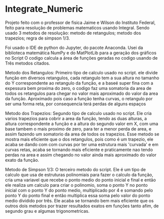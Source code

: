 # Integrate_Numeric
Projeto feito com o professor de fisica Jaime e Wilson do Instituto Federal, feito para resolução de problemas matematicos usando Integral.
Sendo usado 3 metodos de resolução: metodo de retangulos; metodo dos trapezios; regra de simpson 1/3.

Foi usado o IDE de python do Jupyter, do pacote Anaconda. Usei da biblioteca matemática NumPy e do MatPlotLib para a geração dos gráficos no Script
O codigo calcula a área de funções geradas no codigo usando de Três metodos citados.

Metodo dos Retangulos:
  Primeiro tipo de calculo usado no script.
  ele divide função em diversos retangulos, cada retangulo tem a sua altura no tamanho do Y correspondente ao retangulo da função, e a baseé super fina com a expessura
  bem proxima do zero, o codigo faz uma somatoria da area de todos os retangulos para chegar no valor mais aproximado do valor da area da função.
  Aproximado pois caso a função tenha curvas, o retangulo por ser uma forma reta, por consequencia terá perdas de alguns espaços
 

Metodo dos Trapezios:
  Segundo tipo de calculo usado no script.
  Ele cria varios trapezios para cobrir a area da função, tendo as duas alturas, a altura correspondente a função e a altura do segundo valor em X, com uma base tambem
  o mais proximo de zero, para ter a menor perda de area, e assim fazendo um somatorio da area de todos os trapezios.
  Esse metodo se mostra mais eficiente que o dos retangulos, pois como é um trapezio, ele acaba se dando com com curvas por ter uma estrutura mais 'curvada' e em curvas   retas, acaba se tornando mais eficiente e praticamente nao tendo perdas na area e assim chegando no valor ainda mais aproximado do valor exato da função.
  
 Metodo de Simpson 1/3:
  O terceiro metodo do script.
  Ele é um tipo de calculo que usa de estruturas polinomiais para fazer o calculo da função, cria uma variavel que recebe o ponto medio do ponto inicial e final e
  então ele realiza um calculo para criar o polinomio, soma o ponto Y no ponto inicial com o ponto Y do ponto medio, multiplicado por 4 e somando pelo ponto Y
  do ponto final e então multiplica essa soma pelo valor do ponto medio dividido por três.
  Ele acaba se tornando bem mais eficiente que os outros dois metodos por trazer resultados exatos em funções tanto afim, de segundo grau e algumas trigonometricas. 
  
